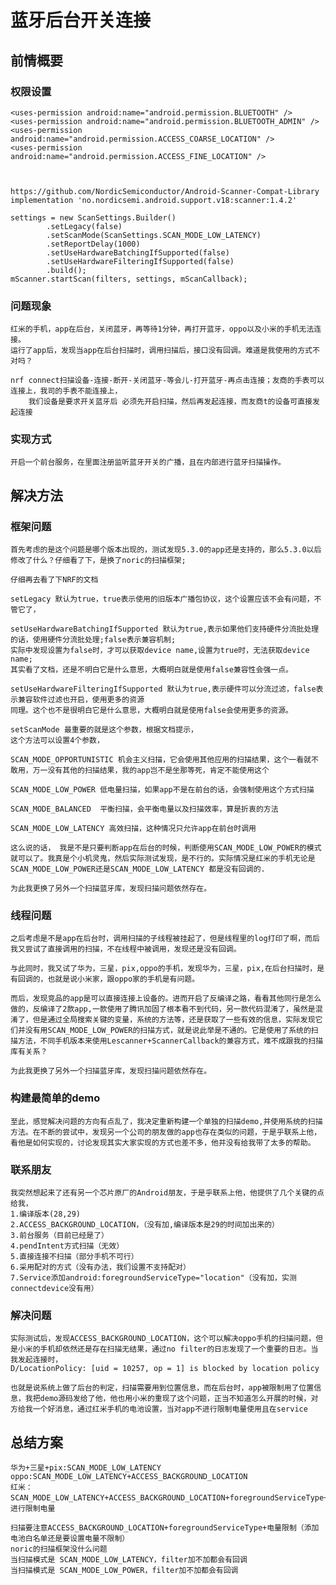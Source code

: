 # 蓝牙后台开关连接


## 前情概要

### 权限设置

	<uses-permission android:name="android.permission.BLUETOOTH" />
	<uses-permission android:name="android.permission.BLUETOOTH_ADMIN" />
	<uses-permission android:name="android.permission.ACCESS_COARSE_LOCATION" />
	<uses-permission android:name="android.permission.ACCESS_FINE_LOCATION" />



	https://github.com/NordicSemiconductor/Android-Scanner-Compat-Library
	implementation 'no.nordicsemi.android.support.v18:scanner:1.4.2'

	settings = new ScanSettings.Builder()
	        .setLegacy(false)
	        .setScanMode(ScanSettings.SCAN_MODE_LOW_LATENCY)
	        .setReportDelay(1000)
	        .setUseHardwareBatchingIfSupported(false)
	        .setUseHardwareFilteringIfSupported(false)
	        .build();
    mScanner.startScan(filters, settings, mScanCallback);

### 问题现象

	红米的手机，app在后台，关闭蓝牙，再等待1分钟，再打开蓝牙，oppo以及小米的手机无法连接。
	运行了app后，发现当app在后台扫描时，调用扫描后，接口没有回调。难道是我使用的方式不对吗？

	nrf connect扫描设备-连接-断开-关闭蓝牙-等会儿-打开蓝牙-再点击连接；友商的手表可以连接上，我司的手表不能连接上，
    	我们设备是要求开关蓝牙后 必须先开启扫描，然后再发起连接，而友商t的设备可直接发起连接

### 实现方式
	
	开启一个前台服务，在里面注册监听蓝牙开关的广播，且在内部进行蓝牙扫描操作。


## 解决方法

### 框架问题

	首先考虑的是这个问题是哪个版本出现的，测试发现5.3.0的app还是支持的，那么5.3.0以后修改了什么？仔细看了下，是换了noric的扫描框架;

	仔细再去看了下NRF的文档

	setLegacy 默认为true，true表示使用的旧版本广播包协议，这个设置应该不会有问题，不管它了，
	
	setUseHardwareBatchingIfSupported 默认为true,表示如果他们支持硬件分流批处理的话，使用硬件分流批处理;false表示兼容机制;
	实际中发现设置为false时，才可以获取device name,设置为true时，无法获取device name;
	其实看了文档，还是不明白它是什么意思，大概明白就是使用false兼容性会强一点。
	
	setUseHardwareFilteringIfSupported 默认为true,表示硬件可以分流过滤，false表示兼容软件过滤也开启，使用更多的资源
	同理。这个也不是很明白它是什么意思，大概明白就是使用false会使用更多的资源。
	
	setScanMode 最重要的就是这个参数，根据文档提示，
	这个方法可以设置4个参数，
	
	SCAN_MODE_OPPORTUNISTIC 机会主义扫描，它会使用其他应用的扫描结果，这个一看就不敢用，万一没有其他的扫描结果，我的app岂不是坐那等死，肯定不能使用这个
	
	SCAN_MODE_LOW_POWER 低电量扫描，如果app不是在前台的话，会强制使用这个方式扫描
	
	SCAN_MODE_BALANCED  平衡扫描，会平衡电量以及扫描效率，算是折衷的方法
	
	SCAN_MODE_LOW_LATENCY 高效扫描，这种情况只允许app在前台时调用
	
	这么说的话， 我是不是只要判断app在后台的时候，判断使用SCAN_MODE_LOW_POWER的模式就可以了。我真是个小机灵鬼，然后实际测试发现，是不行的。实际情况是红米的手机无论是SCAN_MODE_LOW_POWER还是SCAN_MODE_LOW_LATENCY 都是没有回调的.
	
	为此我更换了另外一个扫描蓝牙库，发现扫描问题依然存在。

### 线程问题
	
	之后考虑是不是app在后台时，调用扫描的子线程被挂起了，但是线程里的log打印了啊，而后我又尝试了直接调用的扫描，不在线程中被调用，发现还是没有回调。
	
	与此同时，我又试了华为，三星，pix,oppo的手机，发现华为，三星，pix,在后台扫描时，是有回调的，也就是说小米家，跟oppo家的手机是有问题。
	
	而后，发现竞品的app是可以直接连接上设备的。进而开启了反编译之路，看看其他同行是怎么做的，反编译了2款app,一款使用了腾讯加固了根本看不到代码，另一款代码混淆了，虽然是混淆了，但是通过全局搜索关键的变量，系统的方法等，还是获取了一些有效的信息，实际发现它们并没有用SCAN_MODE_LOW_POWER的扫描方式，就是说此举是不通的。它是使用了系统的扫描方法，不同手机版本来使用Lescanner+ScannerCallback的兼容方式，难不成跟我的扫描库有关系？
	
	为此我更换了另外一个扫描蓝牙库，发现扫描问题依然存在。

### 构建最简单的demo

	至此，感觉解决问题的方向有点乱了，我决定重新构建一个单独的扫描demo,并使用系统的扫描方法。在不断的尝试中，发现另一个公司的朋友做的app也存在类似的问题，于是乎联系上他，看他是如何实现的，讨论发现其实大家实现的方式也差不多，他并没有给我带了太多的帮助。


### 联系朋友

	我突然想起来了还有另一个芯片原厂的Android朋友，于是乎联系上他，他提供了几个关键的点给我，
	1.编译版本(28,29)
	2.ACCESS_BACKGROUND_LOCATION，（没有加,编译版本是29的时间加出来的）
	3.前台服务（目前已经是了）
	4.pendIntent方式扫描（无效）
	5.直接连接不扫描（部分手机不可行）
	6.采用配对的方式（没有办法，我们设置不支持配对）
	7.Service添加android:foregroundServiceType="location"（没有加，实测connectdevice没有用）
 

### 解决问题

	实际测试后，发现ACCESS_BACKGROUND_LOCATION，这个可以解决oppo手机的扫描问题，但是小米的手机却依然还是存在扫描无结果，通过no filter的日志发现了一个重要的日志。当我发起连接时，
	D/LocationPolicy: [uid = 10257, op = 1] is blocked by location policy

	也就是说系统上做了后台的判定，扫描需要用到位置信息，而在后台时，app被限制用了位置信息，我把demo源码发给了他，他也用小米的重现了这个问题，正当不知道怎么开展的时候，对方给我一个好消息，通过红米手机的电池设置，当对app不进行限制电量使用且在service


## 总结方案

	华为+三星+pix:SCAN_MODE_LOW_LATENCY
	oppo:SCAN_MODE_LOW_LATENCY+ACCESS_BACKGROUND_LOCATION
	红米：SCAN_MODE_LOW_LATENCY+ACCESS_BACKGROUND_LOCATION+foregroundServiceType+不进行限制电量

	扫描要注意ACCESS_BACKGROUND_LOCATION+foregroundServiceType+电量限制（添加电池白名单还是要设置电量不限制）
	noric的扫描框架没什么问题
	当扫描模式是 SCAN_MODE_LOW_LATENCY，filter加不加都会有回调
	当扫描模式是 SCAN_MODE_LOW_POWER，filter加不加都会有回调 

